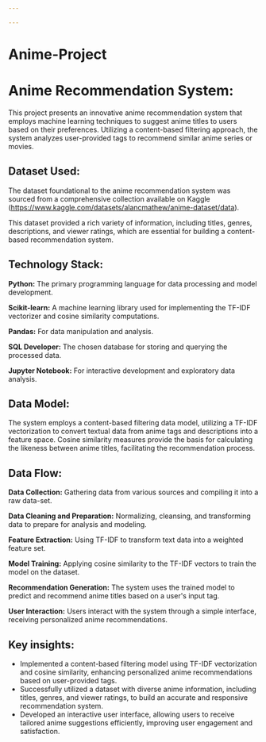 ```yaml
---

---
```


# Anime-Project

# Anime Recommendation System:

This project presents an innovative anime recommendation system that employs machine learning techniques to suggest anime titles to users based on their preferences. Utilizing a content-based filtering approach, the system analyzes user-provided tags to recommend similar anime series or movies.

## Dataset Used:

The dataset foundational to the anime recommendation system was sourced from a comprehensive collection available on Kaggle (<https://www.kaggle.com/datasets/alancmathew/anime-dataset/data>).

This dataset provided a rich variety of information, including titles, genres, descriptions, and viewer ratings, which are essential for building a content-based recommendation system.

## Technology Stack:

**Python:** The primary programming language for data processing and model development.

**Scikit-learn:** A machine learning library used for implementing the TF-IDF vectorizer and cosine similarity computations.

**Pandas:** For data manipulation and analysis.

**SQL Developer:** The chosen database for storing and querying the processed data.

**Jupyter Notebook:** For interactive development and exploratory data analysis.

## Data Model:

The system employs a content-based filtering data model, utilizing a TF-IDF vectorization to convert textual data from anime tags and descriptions into a feature space. Cosine similarity measures provide the basis for calculating the likeness between anime titles, facilitating the recommendation process.

## Data Flow:

**Data Collection:** Gathering data from various sources and compiling it into a raw data-set.

**Data Cleaning and Preparation:** Normalizing, cleansing, and transforming data to prepare for analysis and modeling.

**Feature Extraction:** Using TF-IDF to transform text data into a weighted feature set.

**Model Training:** Applying cosine similarity to the TF-IDF vectors to train the model on the dataset.

**Recommendation Generation:** The system uses the trained model to predict and recommend anime titles based on a user's input tag.

**User Interaction:** Users interact with the system through a simple interface, receiving personalized anime recommendations.

## Key insights:
- Implemented a content-based filtering model using TF-IDF vectorization and cosine similarity, enhancing personalized anime recommendations based on user-provided tags.
- Successfully utilized a dataset with diverse anime information, including titles, genres, and viewer ratings, to build an accurate and responsive recommendation system.
- Developed an interactive user interface, allowing users to receive tailored anime suggestions efficiently, improving user engagement and satisfaction.
